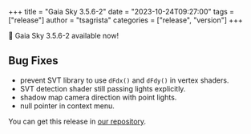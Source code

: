 +++
title = "Gaia Sky 3.5.6-2"
date = "2023-10-24T09:27:00"
tags = ["release"]
author = "tsagrista"
categories = ["release", "version"]
+++

📢 Gaia Sky 3.5.6-2 available now!

<!--more-->


## Bug Fixes
- prevent SVT library to use `dFdx()` and `dFdy()` in vertex shaders.
- SVT detection shader still passing lights explicitly.
- shadow map camera direction with point lights.
- null pointer in context menu.

You can get this release in [our repository](https://gaia.ari.uni-heidelberg.de/gaiasky/releases//3.5.6-2.b9300ce43/).